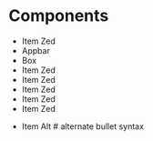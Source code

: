 # Components

- Item Zed
- Appbar
- Box
- Item Zed
- Item Zed
- Item Zed
- Item Zed
- Item Zed
  
  
* Item Alt      # alternate bullet syntax
